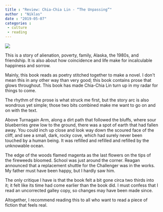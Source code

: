 ```yaml
---
title : "Review: Chia-Chia Lin - “The Unpassing”"
author : "Niklas"
date : "2019-05-07"
categories : 
 - culture
 - reading
---
```


![](https://niklasblog.com/wp-content/9780374279363_b6579.jpg)

This is a story of alienation, poverty, family, Alaska, the 1980s, and friendship. It is also about how coincidence and life make for incalculable happiness and sorrow.

Mainly, this book reads as poetry stitched together to make a novel. I don't mean this in any other way than very good; this book contains prose that glows throughout. This book has made Chia-Chia Lin turn up in my radar for things to come.

The rhythm of the prose is what struck me first, but the story arc is also wondrous yet simple; those two bits combined make me want to go on and on with the text.

Above Turnagain Arm, along a dirt path that followed the bluffs, where sour blueberries grew low to the ground, there was a spot of earth that had fallen away. You could inch up close and look way down the scoured face of the cliff, and see a small, dark, rocky cove, which had surely never been touched by a human being. It was refilled and refilled and refilled by the unknowable ocean.

The edge of the woods flamed magenta as the last flowers on the tips of the fireweeds bloomed. School was just around the corner. Reagan announced that a replacement shuttle for the Challenger was in the works. My father must have been happy, but I hardly saw him.

The only critique I have is that the book felt a bit gone circa two thirds into it; it felt like its time had come earlier than the book did. I must confess that I read an uncorrected galley copy, so changes may have been made since.

Altogether, I recommend reading this to all who want to read a piece of fiction that feels real.
